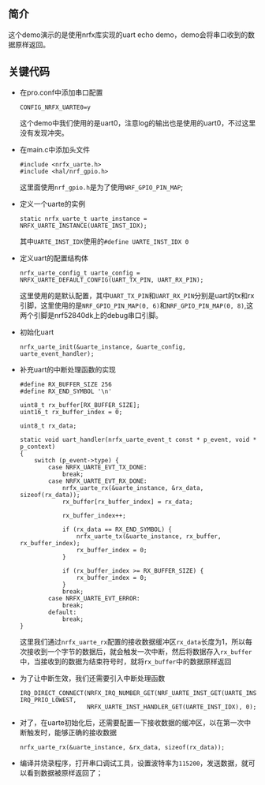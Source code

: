 ## 简介
这个demo演示的是使用nrfx库实现的uart echo demo，demo会将串口收到的数据原样返回。

## 关键代码
* 在pro.conf中添加串口配置
    ```
    CONFIG_NRFX_UARTE0=y
    ```
    这个demo中我们使用的是uart0，注意log的输出也是使用的uart0，不过这里没有发现冲突。

* 在main.c中添加头文件
    ```
    #include <nrfx_uarte.h>
    #include <hal/nrf_gpio.h>
    ```
    这里面使用`nrf_gpio.h`是为了使用`NRF_GPIO_PIN_MAP`;

* 定义一个uarte的实例
    ```
    static nrfx_uarte_t uarte_instance = NRFX_UARTE_INSTANCE(UARTE_INST_IDX);
    ```
    其中`UARTE_INST_IDX`使用的`#define UARTE_INST_IDX 0`

* 定义uart的配置结构体
    ```
    nrfx_uarte_config_t uarte_config = NRFX_UARTE_DEFAULT_CONFIG(UART_TX_PIN, UART_RX_PIN);
    ```
    这里使用的是默认配置，其中`UART_TX_PIN`和`UART_RX_PIN`分别是uart的tx和rx引脚，这里使用的是`NRF_GPIO_PIN_MAP(0, 6)`和`NRF_GPIO_PIN_MAP(0, 8)`,这两个引脚是nrf52840dk上的debug串口引脚。

* 初始化uart
    ```
    nrfx_uarte_init(&uarte_instance, &uarte_config, uarte_event_handler);
    ```

* 补充uart的中断处理函数的实现
    ```
    #define RX_BUFFER_SIZE 256
    #define RX_END_SYMBOL '\n'

    uint8_t rx_buffer[RX_BUFFER_SIZE];
    uint16_t rx_buffer_index = 0;

    uint8_t rx_data;

    static void uart_handler(nrfx_uarte_event_t const * p_event, void * p_context)
    {
        switch (p_event->type) {
            case NRFX_UARTE_EVT_TX_DONE:
                break;
            case NRFX_UARTE_EVT_RX_DONE:
                nrfx_uarte_rx(&uarte_instance, &rx_data, sizeof(rx_data));
                rx_buffer[rx_buffer_index] = rx_data;

                rx_buffer_index++;

                if (rx_data == RX_END_SYMBOL) {
                    nrfx_uarte_tx(&uarte_instance, rx_buffer, rx_buffer_index);
                    rx_buffer_index = 0;
                }

                if (rx_buffer_index >= RX_BUFFER_SIZE) {
                    rx_buffer_index = 0;
                }
                break;
            case NRFX_UARTE_EVT_ERROR:
                break;
            default:
                break;
	}
    ```
    这里我们通过`nrfx_uarte_rx`配置的接收数据缓冲区`rx_data`长度为1，所以每次接收到一个字节的数据后，就会触发一次中断，然后将数据存入`rx_buffer`中，当接收到的数据为结束符号时，就将`rx_buffer`中的数据原样返回

 * 为了让中断生效，我们还需要引入中断处理函数
    ```
    IRQ_DIRECT_CONNECT(NRFX_IRQ_NUMBER_GET(NRF_UARTE_INST_GET(UARTE_INST_IDX)), IRQ_PRIO_LOWEST,
                       NRFX_UARTE_INST_HANDLER_GET(UARTE_INST_IDX), 0);
    ```

 * 对了，在uarte初始化后，还需要配置一下接收数据的缓冲区，以在第一次中断触发时，能够正确的接收数据
    ```
    nrfx_uarte_rx(&uarte_instance, &rx_data, sizeof(rx_data));
    ```

* 编译并烧录程序，打开串口调试工具，设置波特率为`115200`，发送数据，就可以看到数据被原样返回了；